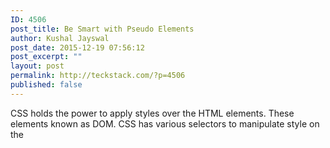 ```yaml
---
ID: 4506
post_title: Be Smart with Pseudo Elements
author: Kushal Jayswal
post_date: 2015-12-19 07:56:12
post_excerpt: ""
layout: post
permalink: http://teckstack.com/?p=4506
published: false
---
```

CSS holds the power to apply styles over the HTML elements. These elements known as DOM. CSS has various selectors to manipulate style on the